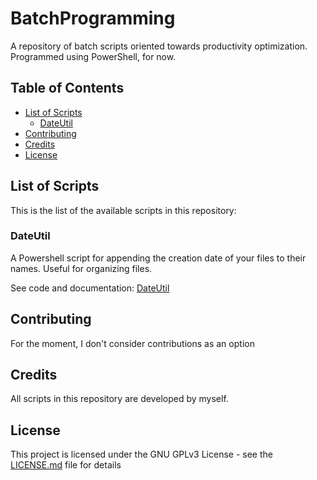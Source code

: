 # BatchProgramming
A repository of batch scripts oriented towards productivity optimization. Programmed using PowerShell, for now.

## Table of Contents
- [List of Scripts](#list-of-scripts)
  - [DateUtil](#dateutil)
- [Contributing](#contributing)
- [Credits](#credits)
- [License](#license)
## List of Scripts
This is the list of the available scripts in this repository:
### DateUtil
A Powershell script for appending the creation date of your files to their names. Useful for organizing files. 

See code and documentation: [DateUtil](https://github.com/rafaelpernil2/BatchProgramming/tree/master/DateUtil)

## Contributing
For the moment, I don't consider contributions as an option
## Credits
All scripts in this repository are developed by myself.
## License
This project is licensed under the GNU GPLv3 License - see the [LICENSE.md](LICENSE.md) file for details

